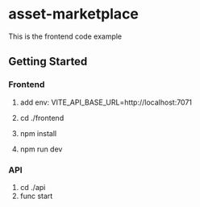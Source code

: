 # asset-marketplace

This is the frontend code example

## Getting Started

### Frontend

1. add env:
   VITE_API_BASE_URL=http://localhost:7071

2. cd ./frontend
3. npm install
4. npm run dev

### API

1. cd ./api
2. func start
